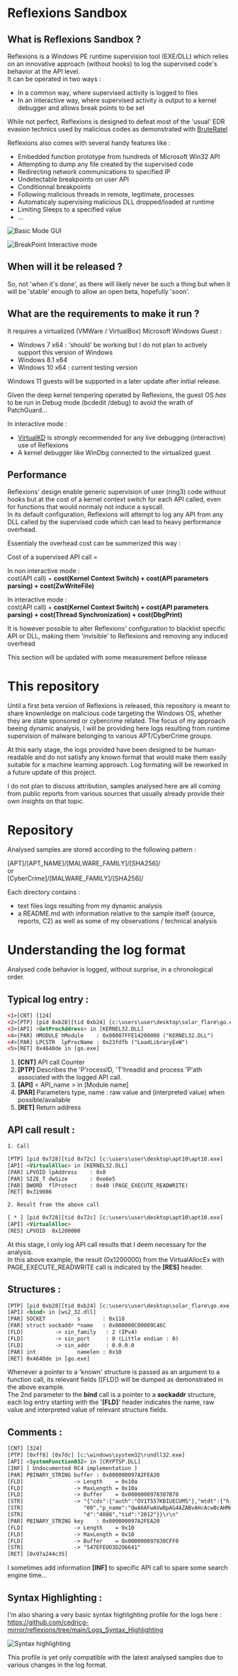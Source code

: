 # Reflexions Sandbox


## What is Reflexions Sandbox ?  

Reflexions is a Windows PE runtime supervision tool (EXE/DLL) which relies on an innovative approach (without hooks) to log the supervised code's behavior at the API level.  
It can be operated in two ways :  
- In a common way, where supervised activity is logged to files  
- In an interactive way, where supervised activity is output to a kernel debugger and allows break points to be set  

While not perfect, Reflexions is designed to defeat most of the 'usual' EDR evasion technics used by malicious codes as demonstrated with [BruteRatel](https://cedricg-mirror.github.io/2025/03/21/BruteRatelReflexionsAnalysis.html)  

Reflexions also comes with several handy features like :  
- Embedded function prototype from hundreds of Microsoft Win32 API 
- Attempting to dump any file created by the supervised code  
- Redirecting network communications to specified IP  
- Undetectable breakpoints on user API  
- Conditionnal breakpoints  
- Following malicious threads in remote, legitimate, processes  
- Automaticaly supervising malicious DLL dropped/loaded at runtime  
- Limiting Sleeps to a specified value
- ...

![Basic Mode GUI](Screenshots/simpleGUI.png?raw=true "Basic Mode GUI")

![BreakPoint Interactive mode](Screenshots/Interactive_mode_windbg_output.gif)

## When will it be released ?  

So, not 'when it's done', as there will likely never be such a thing but when it will be 'stable' enough to allow an open beta, hopefully 'soon'.  

## What are the requirements to make it run ?  

It requires a virtualized (VMWare / VirtualBox) Microsoft Windows Guest :  

- Windows 7 x64 : 'should' be working but I do not plan to actively support this version of Windows  
- Windows 8.1 x64  
- Windows 10 x64 : current testing version  

Windows 11 guests will be supported in a later update after initial release.  

Given the deep kernel tempering operated by Reflexions, the guest OS *has* to be run in Debug mode (bcdedit /debug) to avoid the wrath of PatchGuard...  

In interactive mode :  
- [VirtualKD](https://github.com/4d61726b/VirtualKD-Redux) is *strongly* recommended for any live debugging (interactive) use of Reflexions
- A kernel debugger like WinDbg connected to the virtualized guest  

## Performance  

Reflexions' design enable generic supervision of user (ring3) code without hooks but at the cost of a kernel context switch for each API called, even for functions that would normaly not induce a syscall.  
In its default configuration, Reflexions will attempt to log any API from any DLL called by the supervised code which can lead to heavy performance overhead.  

Essentialy the overhead cost can be summerized this way :

Cost of a supervised API call = 

In non interactive mode :  
cost(API call) + **cost(Kernel Context Switch) + cost(API parameters parsing) + cost(ZwWriteFile)**  

In interactive mode :  
cost(API call) + **cost(Kernel Context Switch) + cost(API parameters parsing) + cost(Thread Synchronization) + cost(DbgPrint)**  

It is however possible to alter Reflexions' configuration to blacklist specific API or DLL, making them 'invisible' to Reflexions and removing any induced overhead  

This section will be updated with some measurement before release  

# This repository  

Until a first beta version of Reflexions is released, this repository is meant to share knownledge on malicious code targeting the Windows OS, whether they are state sponsored or cybercrime related.
The focus of my approach beeing dynamic analysis, I will be providing here logs resulting from runtime supervision of malware belonging to various APT/CyberCrime groups.

At this early stage, the logs provided have been designed to be human-readable and do not satisfy any known format that would make them easily suitable for a machine learning approach.
Log formating will be reworked in a future update of this project.

I do not plan to discuss attribution, samples analysed here are all coming from public reports from various sources that usually already provide their own insights on that topic.

# Repository

Analysed samples are stored according to the following pattern :  

[APT]/[APT_NAME]/[MALWARE_FAMILY]/[SHA256]/  
or  
[CyberCrime]/[MALWARE_FAMILY]/[SHA256]/  

Each directory contains : 
- text files logs resulting from my dynamic analysis 
- a README.md with information relative to the sample itself (source, reports, C2) as well as some of my observations / technical analysis 

# Understanding the log format

Analysed code behavior is logged, without surprise, in a chronological order.

## Typical log entry : 

```html
<1>[CNT] [124]
<2>[PTP] [pid 0xb28][tid 0xb24] [c:\users\user\desktop\solar_flare\go.exe]
<3>[API] <GetProcAddress> in [KERNEL32.DLL] 
<4>[PAR] HMODULE hModule    : 0x00007FFE14200000 ("KERNEL32.DLL")
<4>[PAR] LPCSTR  lpProcName : 0x23fdfb ("LoadLibraryExW")
<5>[RET] 0x4640de in [go.exe]
```
1. **[CNT]** API call Counter  
2. **[PTP]** Describes the 'P'rocessID, 'T'hreadId and process 'P'ath associated with the logged API call.  
3. **[API]** < API_name > in [Module name]  
4. **[PAR]** Parameters type, name : raw value and (interpreted value) when possible/available  
5. **[RET]** Return address  

## API call result :

```html
1. Call

[PTP] [pid 0x728][tid 0x72c] [c:\users\user\desktop\apt10\apt10.exe]
[API] <VirtualAlloc> in [KERNEL32.DLL] 
[PAR] LPVOID lpAddress    : 0x0
[PAR] SIZE_T dwSize       : 0xe6e5
[PAR] DWORD  flProtect    : 0x40 (PAGE_EXECUTE_READWRITE)
[RET] 0x319086

2. Result from the above call

[ * ] [pid 0x728][tid 0x72c] [c:\users\user\desktop\apt10\apt10.exe]
[API] <VirtualAlloc>
[RES] LPVOID  0x1200000
```

At this stage, I only log API call results that I deem necessary for the analysis.  
In this above example, the result (0x1200000) from the VirtualAllocEx with PAGE_EXECUTE_READWRITE call is indicated by the **[RES]** header.

## Structures :

```html
[PTP] [pid 0xb28][tid 0xb24] [c:\users\user\desktop\solar_flare\go.exe]
[API] <bind> in [ws2_32.dll] 
[PAR] SOCKET          s       : 0x118
[PAR] struct sockaddr *name   : 0x000000C00009C46C
[FLD]          -> sin_family   : 2 (IPv4)
[FLD]          -> sin_port     : 0 (Little endian : 0)
[FLD]          -> sin_addr     : 0.0.0.0
[PAR] int             namelen : 0x10
[RET] 0x4640de in [go.exe]
```

Whenever a pointer to a 'known' structure is passed as an argument to a function call, its relevant fields ([FLD]) will be dumped as demonstrated in the above example.  
The 2nd parameter to the **bind** call is a pointer to a **sockaddr** structure, each log entry starting with the '**[FLD]**' header indicates the name, raw value and interpreted value of relevant structure fields.

## Comments :

```html
[CNT] [324]
[PTP] [0xff8] [0x7dc] [c:\windows\system32\rundll32.exe]
[API] <SystemFunction032> in [CRYPTSP.DLL] 
[INF] [ Undocumented RC4 implementation ]
[PAR] PBINARY_STRING buffer : 0x000000097A2FEA30
[FLD]                -> Length    = 0x10a
[FLD]                -> MaxLength = 0x10a
[FLD]                -> Buffer    = 0x0000000978307B70
[STR]                -> "{"cds":{"auth":"OV1T557KBIUECUM5"},"mtdt":{"h_name":"home","wver":"x64/6.3","ip":"169.254.143.85","arch":"x64","bld":"96"
[STR]                   "00","p_name":"QwA6AFwAVwBpAG4AZABvAHcAcwBcAHMAeQBzAHQAZQBtADMAMgBcAHIAdQBuAGQAbABsADMAMgAuAGUAeABlAA==","uid":"user","pi"
[STR]                   "d":"4088","tid":"2012"}}\r\n"
[PAR] PBINARY_STRING key    : 0x000000097A2FEA20
[FLD]                -> Length    = 0x10
[FLD]                -> MaxLength = 0x10
[FLD]                -> Buffer    = 0x000000097830CFF0
[STR]                -> "S47EFEUO3D2O6641"
[RET] [0x97a244c35]
```

I sometimes add information **[INF]** to specific API call to spare some search engine time...

## Syntax Highlighting :  

I'm also sharing a very basic syntax highlighting profile for the logs here :  
https://github.com/cedricg-mirror/reflexions/tree/main/Logs_Syntax_Highlighting

![Syntax highlighting](Screenshots/syntax.jpg?raw=true "Basic Highlighting")

This profile is yet only compatible with the latest analysed samples due to various changes in the log format.
